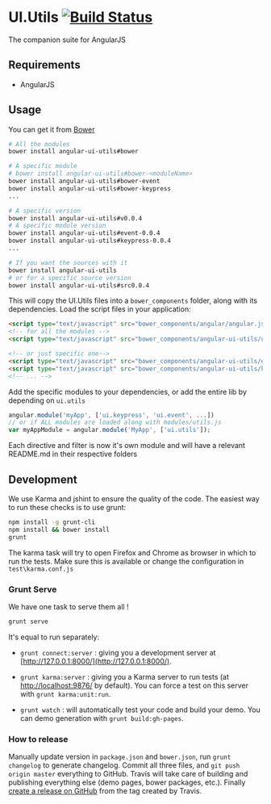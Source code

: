 # UI.Utils [![Build Status](https://travis-ci.org/angular-ui/ui-utils.svg?branch=master)](https://travis-ci.org/angular-ui/ui-utils)

The companion suite for AngularJS

## Requirements

- AngularJS

## Usage


You can get it from [Bower](http://bower.io/)

```sh
# All the modules
bower install angular-ui-utils#bower

# A specific module
# bower install angular-ui-utils#bower-<moduleName>
bower install angular-ui-utils#bower-event
bower install angular-ui-utils#bower-keypress
...

# A specific version
bower install angular-ui-utils#v0.0.4
# A specific module version
bower install angular-ui-utils#event-0.0.4
bower install angular-ui-utils#keypress-0.0.4
...

# If you want the sources with it
bower install angular-ui-utils
# or for a specific source version
bower install angular-ui-utils#src0.0.4
```

This will copy the UI.Utils files into a `bower_components` folder, along with its dependencies. Load the script files in your application:

```html
<script type="text/javascript" src="bower_components/angular/angular.js"></script>
<!-- for all the modules -->
<script type="text/javascript" src="bower_components/angular-ui-utils/ui-utils.js"></script>

<!-- or just specific one-->
<script type="text/javascript" src="bower_components/angular-ui-utils/event.js"></script>
<script type="text/javascript" src="bower_components/angular-ui-utils/keypress.js"></script>
<!-- ... -->
```

Add the specific modules to your dependencies, or add the entire lib by depending on `ui.utils`

```javascript
angular.module('myApp', ['ui.keypress', 'ui.event', ...])
// or if ALL modules are loaded along with modules/utils.js
var myAppModule = angular.module('MyApp', ['ui.utils']);
```

Each directive and filter is now it's own module and will have a relevant README.md in their respective folders

## Development

We use Karma and jshint to ensure the quality of the code.  The easiest way to run these checks is to use grunt:

```sh
npm install -g grunt-cli
npm install && bower install
grunt
```

The karma task will try to open Firefox and Chrome as browser in which to run the tests.  Make sure this is available or change the configuration in `test\karma.conf.js`


### Grunt Serve

We have one task to serve them all !

```sh
grunt serve
```

It's equal to run separately:

* `grunt connect:server` : giving you a development server at [http://127.0.0.1:8000/](http://127.0.0.1:8000/).

* `grunt karma:server` : giving you a Karma server to run tests (at [http://localhost:9876/](http://localhost:9876/) by default). You can force a test on this server with `grunt karma:unit:run`.

* `grunt watch` : will automatically test your code and build your demo.  You can demo generation with `grunt build:gh-pages`.

### How to release

Manually update version in ``package.json`` and ``bower.json``, run ``grunt changelog`` to generate changelog. Commit all three files, and ``git push origin master`` everything to GitHub. Travis will take care of building and publishing everything else (demo pages, bower packages, etc.). Finally [create a release on GitHub](https://github.com/angular-ui/ui-utils/releases/new) from the tag created by Travis.
